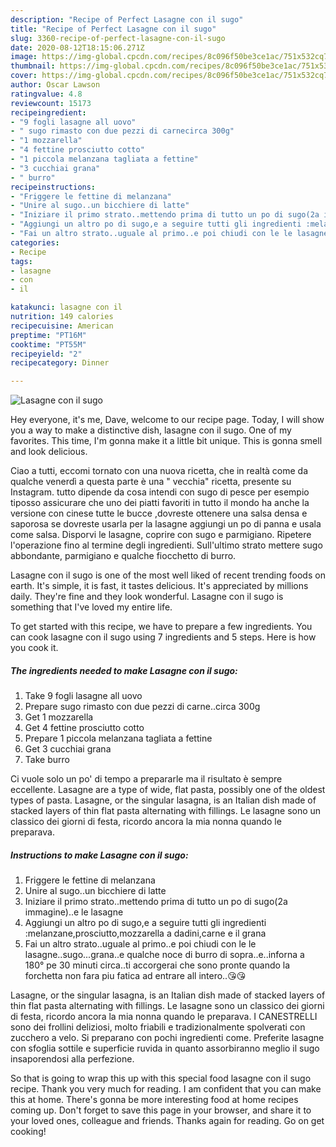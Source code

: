 ```yaml
---
description: "Recipe of Perfect Lasagne con il sugo"
title: "Recipe of Perfect Lasagne con il sugo"
slug: 3360-recipe-of-perfect-lasagne-con-il-sugo
date: 2020-08-12T18:15:06.271Z
image: https://img-global.cpcdn.com/recipes/8c096f50be3ce1ac/751x532cq70/lasagne-con-il-sugo-recipe-main-photo.jpg
thumbnail: https://img-global.cpcdn.com/recipes/8c096f50be3ce1ac/751x532cq70/lasagne-con-il-sugo-recipe-main-photo.jpg
cover: https://img-global.cpcdn.com/recipes/8c096f50be3ce1ac/751x532cq70/lasagne-con-il-sugo-recipe-main-photo.jpg
author: Oscar Lawson
ratingvalue: 4.8
reviewcount: 15173
recipeingredient:
- "9 fogli lasagne all uovo"
- " sugo rimasto con due pezzi di carnecirca 300g"
- "1 mozzarella"
- "4 fettine prosciutto cotto"
- "1 piccola melanzana tagliata a fettine"
- "3 cucchiai grana"
- " burro"
recipeinstructions:
- "Friggere le fettine di melanzana"
- "Unire al sugo..un bicchiere di latte"
- "Iniziare il primo strato..mettendo prima di tutto un po di sugo(2a immagine)..e le lasagne"
- "Aggiungi un altro po di sugo,e a seguire tutti gli ingredienti :melanzane,prosciutto,mozzarella a dadini,carne e il grana"
- "Fai un altro strato..uguale al primo..e poi chiudi con le le lasagne..sugo...grana..e qualche noce di burro di sopra..e..inforna a 180° pe 30 minuti circa..ti accorgerai che sono pronte quando la forchetta non fara piu fatica ad entrare all intero..😘😘"
categories:
- Recipe
tags:
- lasagne
- con
- il

katakunci: lasagne con il 
nutrition: 149 calories
recipecuisine: American
preptime: "PT16M"
cooktime: "PT55M"
recipeyield: "2"
recipecategory: Dinner

---
```



![Lasagne con il sugo](https://img-global.cpcdn.com/recipes/8c096f50be3ce1ac/751x532cq70/lasagne-con-il-sugo-recipe-main-photo.jpg)

Hey everyone, it's me, Dave, welcome to our recipe page. Today, I will show you a way to make a distinctive dish, lasagne con il sugo. One of my favorites. This time, I'm gonna make it a little bit unique. This is gonna smell and look delicious.

Ciao a tutti, eccomi tornato con una nuova ricetta, che in realtà come da qualche venerdì a questa parte è una &#34; vecchia&#34; ricetta, presente su Instagram. tutto dipende da cosa intendi con sugo di pesce per esempio tiposso assicurare che uno dei piatti favoriti in tutto il mondo ha anche la versione con cinese tutte le bucce ,dovreste ottenere una salsa densa e saporosa se dovreste usarla per la lasagne aggiungi un po di panna e usala come salsa. Disporvi le lasagne, coprire con sugo e parmigiano. Ripetere l&#39;operazione fino al termine degli ingredienti. Sull&#39;ultimo strato mettere sugo abbondante, parmigiano e qualche fiocchetto di burro.

Lasagne con il sugo is one of the most well liked of recent trending foods on earth. It's simple, it is fast, it tastes delicious. It's appreciated by millions daily. They're fine and they look wonderful. Lasagne con il sugo is something that I've loved my entire life.


To get started with this recipe, we have to prepare a few ingredients. You can cook lasagne con il sugo using 7 ingredients and 5 steps. Here is how you cook it.

<!--inarticleads1-->

##### The ingredients needed to make Lasagne con il sugo:

1. Take 9 fogli lasagne all uovo
1. Prepare  sugo rimasto con due pezzi di carne..circa 300g
1. Get 1 mozzarella
1. Get 4 fettine prosciutto cotto
1. Prepare 1 piccola melanzana tagliata a fettine
1. Get 3 cucchiai grana
1. Take  burro


Ci vuole solo un po&#39; di tempo a prepararle ma il risultato è sempre eccellente. Lasagne are a type of wide, flat pasta, possibly one of the oldest types of pasta. Lasagne, or the singular lasagna, is an Italian dish made of stacked layers of thin flat pasta alternating with fillings. Le lasagne sono un classico dei giorni di festa, ricordo ancora la mia nonna quando le preparava. 

<!--inarticleads2-->

##### Instructions to make Lasagne con il sugo:

1. Friggere le fettine di melanzana
1. Unire al sugo..un bicchiere di latte
1. Iniziare il primo strato..mettendo prima di tutto un po di sugo(2a immagine)..e le lasagne
1. Aggiungi un altro po di sugo,e a seguire tutti gli ingredienti :melanzane,prosciutto,mozzarella a dadini,carne e il grana
1. Fai un altro strato..uguale al primo..e poi chiudi con le le lasagne..sugo...grana..e qualche noce di burro di sopra..e..inforna a 180° pe 30 minuti circa..ti accorgerai che sono pronte quando la forchetta non fara piu fatica ad entrare all intero..😘😘


Lasagne, or the singular lasagna, is an Italian dish made of stacked layers of thin flat pasta alternating with fillings. Le lasagne sono un classico dei giorni di festa, ricordo ancora la mia nonna quando le preparava. I CANESTRELLI sono dei frollini deliziosi, molto friabili e tradizionalmente spolverati con zucchero a velo. Si preparano con pochi ingredienti come. Preferite lasagne con sfoglia sottile e superficie ruvida in quanto assorbiranno meglio il sugo insaporendosi alla perfezione. 

So that is going to wrap this up with this special food lasagne con il sugo recipe. Thank you very much for reading. I am confident that you can make this at home. There's gonna be more interesting food at home recipes coming up. Don't forget to save this page in your browser, and share it to your loved ones, colleague and friends. Thanks again for reading. Go on get cooking!
